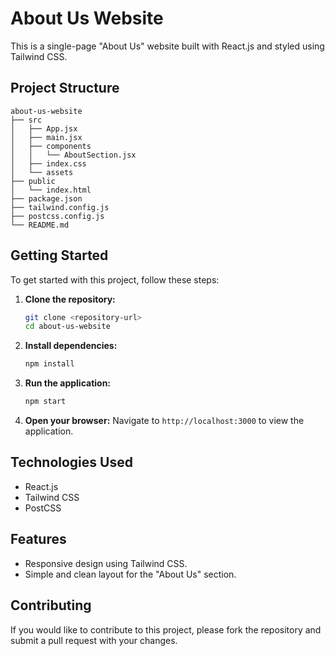 # About Us Website

This is a single-page "About Us" website built with React.js and styled using Tailwind CSS.

## Project Structure

```
about-us-website
├── src
│   ├── App.jsx
│   ├── main.jsx
│   ├── components
│   │   └── AboutSection.jsx
│   ├── index.css
│   └── assets
├── public
│   └── index.html
├── package.json
├── tailwind.config.js
├── postcss.config.js
└── README.md
```

## Getting Started

To get started with this project, follow these steps:

1. **Clone the repository:**
   ```bash
   git clone <repository-url>
   cd about-us-website
   ```

2. **Install dependencies:**
   ```bash
   npm install
   ```

3. **Run the application:**
   ```bash
   npm start
   ```

4. **Open your browser:**
   Navigate to `http://localhost:3000` to view the application.

## Technologies Used

- React.js
- Tailwind CSS
- PostCSS

## Features

- Responsive design using Tailwind CSS.
- Simple and clean layout for the "About Us" section.

## Contributing

If you would like to contribute to this project, please fork the repository and submit a pull request with your changes.